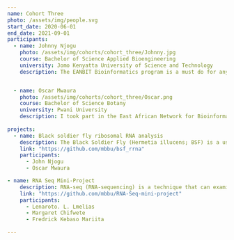 ```yaml
---
name: Cohort Three
photo: /assets/img/people.svg
start_date: 2020-06-01
end_date: 2021-09-01
participants:
  - name: Johnny Njogu
    photo: /assets/img/cohorts/cohort_three/Johnny.jpg
    course: Bachelor of Science Applied Bioengineering
    university: Jomo Kenyatta University of Science and Technology
    description: The EANBIT Bioinformatics program is a must do for anyone who is serious about research. I came out from school green and I was not sure of how to approach the job market. I was not sure of what to expect or what my interests were. But this program  offered mentors like Dr. Caleb and Festus Nyasimi who guided me to discover my interest. I have finally found  something that I am passionate about. The program enabled me to be able to draw a roadmap to my future. I am not there yet but I am not where I was before joining the program and for this reason I am sincerely grateful to God for being chosen to go through it. Thank you EANBIT, ICIPE especially MBBU staff and my fellow interns for making my stay there memorable and for the skills that I have gained.


  - name: Oscar Mwaura
    photo: /assets/img/cohorts/cohort_three/Oscar.png
    course: Bachelor of Science Botany
    university: Pwani University
    description: I took part in the East African Network for Bioinformatics Training (EANBIT) and the Molecular Biology, Bioinformatics and Statistics Unit (MBBU)-organized Bioinformatics Incubation and Mentorship program from June to September 2021 at the icipe. The program provided me with a once-in-a-lifetime chance to learn more about a variety of topics I found challenging in genomics and bioinformatics, gained access to a wealth of resources, forged connections, and honed my programming and analysis skills in an effort to hone my abilities in anticipation of a future career in plant genomics. Because the program was very adaptable and permitted interns to access learning resources for independent study and participate in training sessions with  surpivisor and trainer Dr, caleb kibet Festus nyasimi respectively , I was able to focus on my weak areas.I was able to connect with other interns as well scientists from different discourse communities within the bioinformatics industry thanks to the program's collaborative nature, which helped me study and comprehend theoretical concepts in a fresh approach. By the end of the four-month experience, I had accomplished my objectives and improved my proficiency in several programming languages and bioinformatics genomic analysis. To sum it up, lemmi say, it was a really thorough and entertaining training.
 
projects:
  - name: Black soldier fly ribosomal RNA analysis
    description: The Black Soldier Fly (Hermetia illucens; BSF) is a useful tool in valorising organic biomass and other biodegradable wastes. In this study, the BSF larvae were bred under different diets selected based on increasing lignocellulose content. These diets were: processed chicken feed (CF), chicken manure (CM), Brewer’s spent grain (BSG), and Water Hyacinth (WH). An additional diet Feed Mix (FM), consisting of the four diets in equal proportions was also incorporated. The different metatranscriptomes were sequenced using the PCR-cDNA approach on the ONT MinION platform. While the work, using ONT, aimed to identify and functionally characterise lignocellulosic biomass-degrading microbes, the mRNA enrichment protocol still retained some rRNAs, which were filtered out using SortMeRNA (Kopylova et al., 2012).This is an explorative study. We aim to explore what we can glean from the data.
    link: "https://github.com/mbbu/bsf_rrna"
    participants:
      - John Njogu
      - Oscar Mwaura

- name: RNA Seq Mini-Project
    description: RNA-seq (RNA-sequencing) is a technique that can examine the quantity and sequences of RNA in a sample using next-generation sequencing (NGS). Over the past few years, RNA sequencing (RNA-seq) has become an indispensable tool for transcriptome-wide analysis of differential gene expression and differential splicing of mRNAs. It is rapidly replacing gene expression microarrays in many labs as it lets you quantify, discover, and profile RNAs.
    link: "https://github.com/mbbu/RNA-Seq-mini-project"
    participants:
      - Lenaroto. L. Lmelias
      - Margaret Chifwete
      - Fredrick Kebaso Mariita
      
---
```

